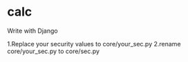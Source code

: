 # calc
Write with Django

1.Replace your security values to core/your_sec.py
2.rename core/your_sec.py to core/sec.py